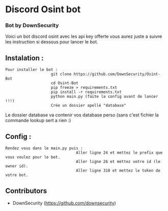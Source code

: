 # Discord Osint bot
<h3>Bot by DownSecurity</h3>

Voici un bot discord osint avec les api key offerte vous aurez juste a suivre les instruction si dessous pour lancer le bot.

## Instalation :
    Pour installer le bot :
                        git clone https://github.com/DownSecurity/Osint-Bot
                        cd Osint-Bot
                        pip freeze > requirements.txt
                        pip install -r requirements.txt
                        python main.py (faite la config avant de lancer !!!)
                        Crée un dossier apellé "database"

<p>Le dossier database va contenir vos database perso (sans c'est fichier la commande lookup sert a rien :)</p>

## Config : 
    Rendez vous dans le main.py puis : 
                                   Aller ligne 24 et mettez le prefix que vous voulez pour le bot.
                                   Aller ligne 26 et mettez votre id (le owner id).
                                   Aller ligne 318 et mettez le token de votre bot.
                                   

## Contributors
- DownSecurity
(https://github.com/downsecurity)











